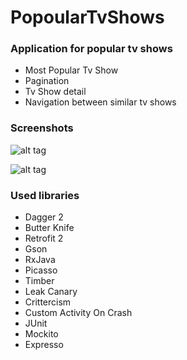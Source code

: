 # PopoularTvShows

### Application for popular tv shows
+ Most Popular Tv Show 
+ Pagination
+ Tv Show detail
+ Navigation between similar tv shows

### Screenshots

![alt tag](https://github.com/diegogalico/PopularTvShows/blob/master/tv_shows.png)

![alt tag](https://github.com/diegogalico/PopularTvShows/blob/master/detail_tv_show.png)

### Used libraries

+ Dagger 2
+ Butter Knife
+ Retrofit 2
+ Gson
+ RxJava
+ Picasso
+ Timber
+ Leak Canary
+ Crittercism
+ Custom Activity On Crash
+ JUnit
+ Mockito
+ Expresso
